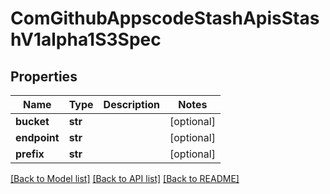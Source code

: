 # ComGithubAppscodeStashApisStashV1alpha1S3Spec

## Properties
Name | Type | Description | Notes
------------ | ------------- | ------------- | -------------
**bucket** | **str** |  | [optional] 
**endpoint** | **str** |  | [optional] 
**prefix** | **str** |  | [optional] 

[[Back to Model list]](../README.md#documentation-for-models) [[Back to API list]](../README.md#documentation-for-api-endpoints) [[Back to README]](../README.md)



